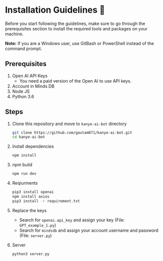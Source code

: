 # Installation Guidelines :rocket:

Before you start following the guidelines, make sure to go through the prerequisites section to install the required tools and packages on your machine.

**Note:** If you are a Windows user, use GitBash or PowerShell instead of the command prompt.

## Prerequisites 
1. Open AI API Keys
    - You need a paid version of the Open AI to use API keys.
2. Account in Minds DB
3. Node JS
4. Python 3.6

## Steps
1. Clone this repository and move to `kanye-ai-bot` directory
   ```sh
   git clone https://github.com/gautam071/kanye-ai-bot.git
   cd kanye-ai-bot
   ```

2. Install dependencies
   ```sh
   npm install
   ```

3. npm build
   ```sh
   npm run dev
   ```

4. Reqiurments
    ```sh
    pip3 install openai
    npm install axios
    pip3 install -r requirement.txt
    ```

5. Replace the keys
    - Search for `openai.api_key` and assign your key (File: `GPT_example_1.py`)
    - Search for `mindsdb` and assign your account username and password (File: `server.py`)

6. Server 
   ```sh 
   python3 server.py
   ```
